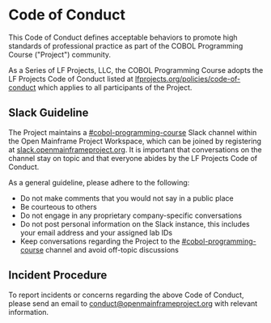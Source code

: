 # Code of Conduct

This Code of Conduct defines acceptable behaviors to promote high standards of professional practice as part of the COBOL Programming Course ("Project") community.

As a Series of LF Projects, LLC, the COBOL Programming Course adopts the LF Projects Code of Conduct listed at [lfprojects.org/policies/code-of-conduct](https://lfprojects.org/policies/code-of-conduct/) which applies to all participants of the Project.

## Slack Guideline

The Project maintains a [#cobol-programming-course](https://openmainframeproject.slack.com/archives/C011NE32Z1T) Slack channel within the Open Mainframe Project Workspace, which can be joined by registering at [slack.openmainframeproject.org](https://slack.openmainframeproject.org). It is important that conversations on the channel stay on topic and that everyone abides by the LF Projects Code of Conduct.

As a general guideline, please adhere to the following:
- Do not make comments that you would not say in a public place
- Be courteous to others
- Do not engage in any proprietary company-specific conversations
- Do not post personal information on the Slack instance, this includes your email address and your assigned lab IDs
- Keep conversations regarding the Project to the [#cobol-programming-course](https://openmainframeproject.slack.com/archives/C011NE32Z1T) channel and avoid off-topic discussions

## Incident Procedure

To report incidents or concerns regarding the above Code of Conduct, please send an email to conduct@openmainframeproject.org with relevant information.
